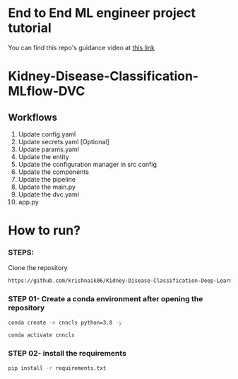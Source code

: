 # End to End ML engineer project tutorial
You can find this repo's guidance video at [this link](https://www.youtube.com/watch?v=86BKEv0X2xU&list=PLOZm40s9c4BO4a7vK4oOCfj0LJPZFP95O&index=5&ab_channel=KrishNaik)

# Kidney-Disease-Classification-MLflow-DVC

## Workflows

1. Update config.yaml
2. Update secrets.yaml [Optional]
3. Update params.yaml
4. Update the entity
5. Update the configuration manager in src config
6. Update the components
7. Update the pipeline 
8. Update the main.py
9. Update the dvc.yaml
10. app.py

# How to run?
### STEPS:

Clone the repository

```bash
https://github.com/krishnaik06/Kidney-Disease-Classification-Deep-Learning-Project
```
### STEP 01- Create a conda environment after opening the repository

```bash
conda create -n cnncls python=3.8 -y
```

```bash
conda activate cnncls
```


### STEP 02- install the requirements
```bash
pip install -r requirements.txt
```